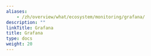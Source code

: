 ```yaml
---
aliases:
    - /zh/overview/what/ecosystem/monitoring/grafana/
description: ""
linkTitle: Grafana
title: Grafana
type: docs
weight: 20
---
```

